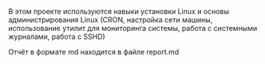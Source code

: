 В этом проекте используются навыки установки Linux и основы администрирования Linux (CRON, настройка сети машины, использование утилит для мониторинга системы, работа с системными журналами, работа с SSHD)

Отчёт в формате md находится в файле report.md